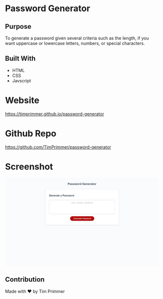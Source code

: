 # Password Generator

## Purpose
To generate a password given several criteria such as the length, if you want uppercase or lowercase letters, numbers, or special characters.

## Built With
* HTML
* CSS
* Javscript

# Website
https://timprimmer.github.io/password-generator
# Github Repo
https://github.com/TimPrimmer/password-generator

# Screenshot
![Screenshot of Main Page](/assets/passwordscreenshot.png "Main Page")

## Contribution
Made with ❤️ by Tim Primmer


